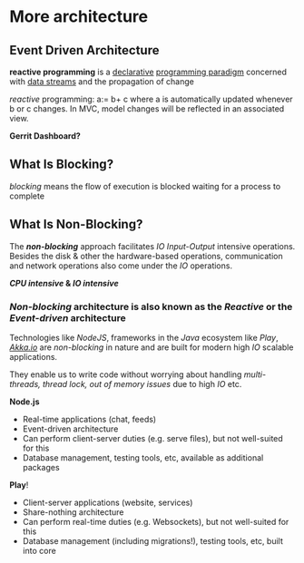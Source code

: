 # More architecture

## Event Driven Architecture

**reactive programming** is a [declarative](https://en.wikipedia.org/wiki/Declarative_programming "Declarative programming") [programming paradigm](https://en.wikipedia.org/wiki/Programming_paradigm "Programming paradigm") concerned with [data streams](<https://en.wikipedia.org/wiki/Stream_(computing)> "Stream (computing)") and the propagation of change

*reactive* programming: a:= b+ c where a is automatically updated whenever b or c changes. In MVC, model changes will be reflected in an associated view.

**Gerrit Dashboard?**

## What Is Blocking?

*blocking* means the flow of execution is blocked waiting for a process to complete

## What Is Non-Blocking?

The ***non-blocking*** approach facilitates *IO Input-Output* intensive operations. Besides the disk & other the hardware-based operations, communication and network operations also come under the *IO* operations.

***CPU intensive* & *IO intensive***

### *Non-blocking* architecture is also known as the *Reactive* or the *Event-driven* architecture

Technologies like *NodeJS*, frameworks in the *Java* ecosystem like *Play*, *[Akka.io](http://akka.io/)* are *non-blocking* in nature and are built for modern high *IO* scalable applications.

They enable us to write code without worrying about handling *multi-threads, thread lock, out of memory issues* due to high *IO* etc.

**Node.js**

- Real-time applications (chat, feeds)
- Event-driven architecture
- Can perform client-server duties (e.g. serve files), but not well-suited for this
- Database management, testing tools, etc, available as additional packages

**Play**!

- Client-server applications (website, services)
- Share-nothing architecture
- Can perform real-time duties (e.g. Websockets), but not well-suited for this
- Database management (including migrations!), testing tools, etc, built into core
